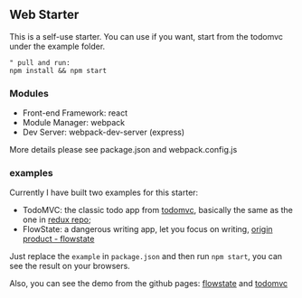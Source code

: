 ## Web Starter

This is a self-use starter. You can use if you want, start from the todomvc under the example folder.

```
" pull and run:
npm install && npm start
```

### Modules

- Front-end Framework: react
- Module Manager: webpack
- Dev Server: webpack-dev-server (express)


More details please see package.json and webpack.config.js

### examples

Currently I have built two examples for this starter:

- TodoMVC: the classic todo app from [todomvc](http://todomvc.com), basically the same as the one in [redux repo](https://github.com/reactjs/redux/tree/master/examples/todomvc);
- FlowState: a dangerous writing app, let you focus on writing, [origin product - flowstate](http://hailoverman.com/flowstate)

Just replace the `example` in `package.json` and then run `npm start`, you can see the result on your browsers.

Also, you can see the demo from the github pages: [flowstate](http://taoalpha.me/web-starter/flowstate/) and [todomvc](http://taoalpha.me/web-starter/todo/)
